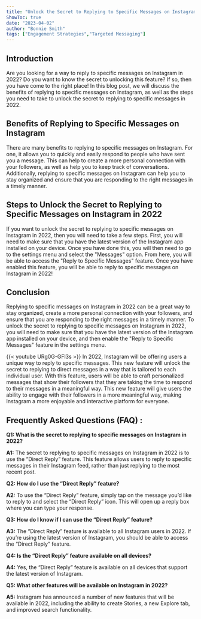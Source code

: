 ```yaml
---
title: "Unlock the Secret to Replying to Specific Messages on Instagram in 2022!"
ShowToc: true 
date: "2023-04-02"
author: "Bonnie Smith" 
tags: ["Engagement Strategies","Targeted Messaging"]
---
```

## Introduction

Are you looking for a way to reply to specific messages on Instagram in 2022? Do you want to know the secret to unlocking this feature? If so, then you have come to the right place! In this blog post, we will discuss the benefits of replying to specific messages on Instagram, as well as the steps you need to take to unlock the secret to replying to specific messages in 2022.

## Benefits of Replying to Specific Messages on Instagram

There are many benefits to replying to specific messages on Instagram. For one, it allows you to quickly and easily respond to people who have sent you a message. This can help to create a more personal connection with your followers, as well as help you to keep track of conversations. Additionally, replying to specific messages on Instagram can help you to stay organized and ensure that you are responding to the right messages in a timely manner. 

## Steps to Unlock the Secret to Replying to Specific Messages on Instagram in 2022

If you want to unlock the secret to replying to specific messages on Instagram in 2022, then you will need to take a few steps. First, you will need to make sure that you have the latest version of the Instagram app installed on your device. Once you have done this, you will then need to go to the settings menu and select the "Messages" option. From here, you will be able to access the "Reply to Specific Messages" feature. Once you have enabled this feature, you will be able to reply to specific messages on Instagram in 2022! 

## Conclusion

Replying to specific messages on Instagram in 2022 can be a great way to stay organized, create a more personal connection with your followers, and ensure that you are responding to the right messages in a timely manner. To unlock the secret to replying to specific messages on Instagram in 2022, you will need to make sure that you have the latest version of the Instagram app installed on your device, and then enable the "Reply to Specific Messages" feature in the settings menu.

{{< youtube URg0G-GFl3s >}} 
In 2022, Instagram will be offering users a unique way to reply to specific messages. This new feature will unlock the secret to replying to direct messages in a way that is tailored to each individual user. With this feature, users will be able to craft personalized messages that show their followers that they are taking the time to respond to their messages in a meaningful way. This new feature will give users the ability to engage with their followers in a more meaningful way, making Instagram a more enjoyable and interactive platform for everyone.

## Frequently Asked Questions (FAQ) :
**Q1: What is the secret to replying to specific messages on Instagram in 2022?**

**A1:** The secret to replying to specific messages on Instagram in 2022 is to use the “Direct Reply” feature. This feature allows users to reply to specific messages in their Instagram feed, rather than just replying to the most recent post. 

**Q2: How do I use the “Direct Reply” feature?**

**A2:** To use the “Direct Reply” feature, simply tap on the message you’d like to reply to and select the “Direct Reply” icon. This will open up a reply box where you can type your response. 

**Q3: How do I know if I can use the “Direct Reply” feature?**

**A3:** The “Direct Reply” feature is available to all Instagram users in 2022. If you’re using the latest version of Instagram, you should be able to access the “Direct Reply” feature. 

**Q4: Is the “Direct Reply” feature available on all devices?**

**A4:** Yes, the “Direct Reply” feature is available on all devices that support the latest version of Instagram. 

**Q5: What other features will be available on Instagram in 2022?**

**A5:** Instagram has announced a number of new features that will be available in 2022, including the ability to create Stories, a new Explore tab, and improved search functionality.


